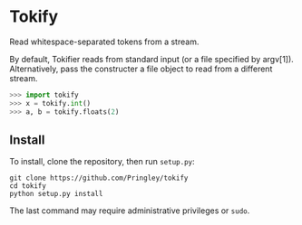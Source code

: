 # Tokify

Read whitespace-separated tokens from a stream.

By default, Tokifier reads from standard input (or a file specified by
argv[1]). Alternatively, pass the constructer a file object to read from a
different stream.

```python
>>> import tokify
>>> x = tokify.int()
>>> a, b = tokify.floats(2)
```

## Install

To install, clone the repository, then run `setup.py`:

    git clone https://github.com/Pringley/tokify
    cd tokify
    python setup.py install

The last command may require administrative privileges or `sudo`.
